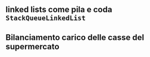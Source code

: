 ## linked lists come pila e coda `StackQueueLinkedList`

## Bilanciamento carico delle casse del supermercato
